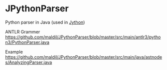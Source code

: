 # JPythonParser
Python parser in Java (used in [Jython](https://github.com/jython/jython))

ANTLR Grammer https://github.com/maldil/JPythonParser/blob/master/src/main/antlr3/python3/PythonParser.java

Example https://github.com/maldil/JPythonParser/blob/master/src/main/java/astnodes/AnalyzingParser.java
